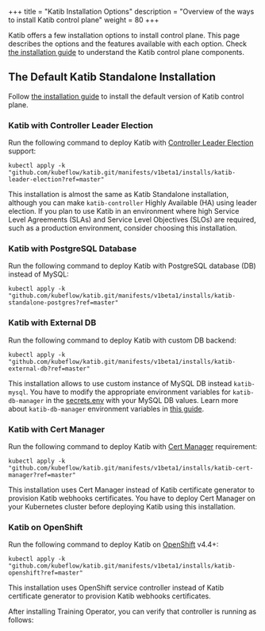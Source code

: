 +++
title = "Katib Installation Options"
description = "Overview of the ways to install Katib control plane"
weight = 80
+++

Katib offers a few installation options to install control plane. This page describes the options
and the features available with each option. Check
[the installation guide](/docs/components/katib/installation/#katib-control-plane-components) to
understand the Katib control plane components.

## The Default Katib Standalone Installation

Follow [the installation guide](/docs/components/katib/installation/#installing-katib) to install
the default version of Katib control plane.

### Katib with Controller Leader Election

Run the following command to deploy Katib with
[Controller Leader Election](https://kubernetes.io/blog/2016/01/simple-leader-election-with-kubernetes/) support:

```shell
kubectl apply -k "github.com/kubeflow/katib.git/manifests/v1beta1/installs/katib-leader-election?ref=master"
```

This installation is almost the same as Katib Standalone installation, although you can make
`katib-controller` Highly Available (HA) using leader election. If you plan to use Katib in an
environment where high Service Level Agreements (SLAs) and Service Level Objectives (SLOs)
are required, such as a production environment, consider choosing this installation.

### Katib with PostgreSQL Database

Run the following command to deploy Katib with PostgreSQL database (DB) instead of MySQL:

```shell
kubectl apply -k "github.com/kubeflow/katib.git/manifests/v1beta1/installs/katib-standalone-postgres?ref=master"
```

### Katib with External DB

Run the following command to deploy Katib with custom DB backend:

```shell
kubectl apply -k "github.com/kubeflow/katib.git/manifests/v1beta1/installs/katib-external-db?ref=master"
```

This installation allows to use custom instance of MySQL DB instead `katib-mysql`.
You have to modify the appropriate environment variables for `katib-db-manager` in the
[secrets.env](https://github.com/kubeflow/katib/blob/ea46a7f2b73b2d316b6b7619f99eb440ede1909b/manifests/v1beta1/installs/katib-external-db/secrets.env)
with your MySQL DB values. Learn more about `katib-db-manager` environment variables in
[this guide](/docs/components/katib/env-variables/#katib-db-manager).

### Katib with Cert Manager

Run the following command to deploy Katib with [Cert Manager](https://cert-manager.io/docs/releases/)
requirement:

```shell
kubectl apply -k "github.com/kubeflow/katib.git/manifests/v1beta1/installs/katib-cert-manager?ref=master"
```

This installation uses Cert Manager instead of Katib certificate generator to provision Katib
webhooks certificates. You have to deploy Cert Manager on your Kubernetes cluster before
deploying Katib using this installation.

### Katib on OpenShift

Run the following command to deploy Katib on [OpenShift](https://docs.openshift.com/) v4.4+:

```
kubectl apply -k "github.com/kubeflow/katib.git/manifests/v1beta1/installs/katib-openshift?ref=master"
```

This installation uses OpenShift service controller instead of Katib certificate generator to
provision Katib webhooks certificates.

After installing Training Operator, you can verify that controller is running as follows:
